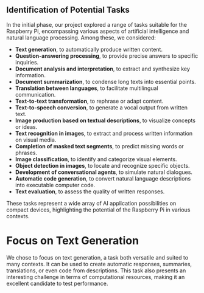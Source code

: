 Identification of Potential Tasks
---

In the initial phase, our project explored a range of tasks suitable for the Raspberry Pi, encompassing various aspects of artificial intelligence and natural language processing. Among these, we considered:

-   **Text generation**, to automatically produce written content.
-   **Question-answering processing**, to provide precise answers to specific inquiries.
-   **Document analysis and interpretation**, to extract and synthesize key information.
-   **Document summarization**, to condense long texts into essential points.
-   **Translation between languages**, to facilitate multilingual communication.
-   **Text-to-text transformation**, to rephrase or adapt content.
-   **Text-to-speech conversion**, to generate a vocal output from written text.
-   **Image production based on textual descriptions**, to visualize concepts or ideas.
-   **Text recognition in images**, to extract and process written information on visual media.
-   **Completion of masked text segments**, to predict missing words or phrases.
-   **Image classification**, to identify and categorize visual elements.
-   **Object detection in images**, to locate and recognize specific objects.
-   **Development of conversational agents**, to simulate natural dialogues.
-   **Automatic code generation**, to convert natural language descriptions into executable computer code.
-   **Text evaluation**, to assess the quality of written responses.

These tasks represent a wide array of AI application possibilities on compact devices, highlighting the potential of the Raspberry Pi in various contexts.

# Focus on Text Generation

We chose to focus on text generation, a task both versatile and suited to many contexts. It can be used to create automatic responses, summaries, translations, or even code from descriptions. This task also presents an interesting challenge in terms of computational resources, making it an excellent candidate to test performance.
